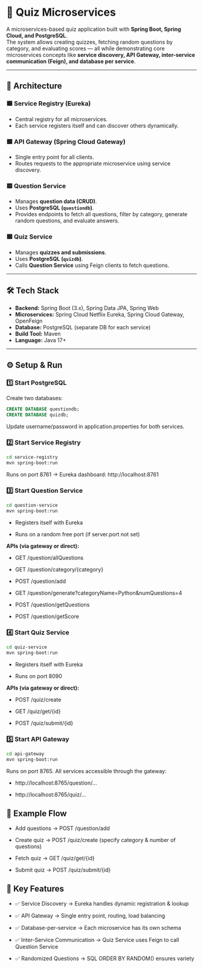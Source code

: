 # 📘 Quiz Microservices

A microservices-based quiz application built with **Spring Boot, Spring Cloud, and PostgreSQL**.  
The system allows creating quizzes, fetching random questions by category, and evaluating scores — all while demonstrating core microservices concepts like **service discovery, API Gateway, inter-service communication (Feign), and database per service**.

---

## 🚀 Architecture

### 🟦 Service Registry (Eureka)
- Central registry for all microservices.  
- Each service registers itself and can discover others dynamically.  

### 🟩 API Gateway (Spring Cloud Gateway)
- Single entry point for all clients.  
- Routes requests to the appropriate microservice using service discovery.  

### 🟨 Question Service
- Manages **question data (CRUD)**.  
- Uses **PostgreSQL (`questiondb`)**.  
- Provides endpoints to fetch all questions, filter by category, generate random questions, and evaluate answers.  

### 🟥 Quiz Service
- Manages **quizzes and submissions**.  
- Uses **PostgreSQL (`quizdb`)**.  
- Calls **Question Service** using Feign clients to fetch questions.  

---

## 🛠️ Tech Stack

- **Backend:** Spring Boot (3.x), Spring Data JPA, Spring Web  
- **Microservices:** Spring Cloud Netflix Eureka, Spring Cloud Gateway, OpenFeign  
- **Database:** PostgreSQL (separate DB for each service)  
- **Build Tool:** Maven  
- **Language:** Java 17+  

---

## ⚙️ Setup & Run

### 1️⃣ Start PostgreSQL
Create two databases:
```sql
CREATE DATABASE questiondb;
CREATE DATABASE quizdb;
```
Update username/password in application.properties for both services.

### 2️⃣ Start Service Registry
```bash
cd service-registry
mvn spring-boot:run
```
Runs on port 8761 → Eureka dashboard: http://localhost:8761

### 3️⃣ Start Question Service
```bash
cd question-service
mvn spring-boot:run
```

- Registers itself with Eureka

- Runs on a random free port (if server.port not set)

**APIs (via gateway or direct):**

- GET /question/allQuestions

- GET /question/category/{category}

- POST /question/add

- GET /question/generate?categoryName=Python&numQuestions=4

- POST /question/getQuestions

- POST /question/getScore

###  4️⃣ Start Quiz Service
```bash
cd quiz-service
mvn spring-boot:run
```

- Registers itself with Eureka

- Runs on port 8090

**APIs (via gateway or direct):**

- POST /quiz/create

- GET /quiz/get/{id}

- POST /quiz/submit/{id}

### 5️⃣ Start API Gateway
```bash
cd api-gateway
mvn spring-boot:run
```
Runs on port 8765.
All services accessible through the gateway:

- http://localhost:8765/question/...

- http://localhost:8765/quiz/...

## 📡 Example Flow

- Add questions → POST /question/add

- Create quiz → POST /quiz/create (specify category & number of questions)

- Fetch quiz → GET /quiz/get/{id}

- Submit quiz → POST /quiz/submit/{id}

## 🔑 Key Features

- ✅ Service Discovery → Eureka handles dynamic registration & lookup

- ✅ API Gateway → Single entry point, routing, load balancing

- ✅ Database-per-service → Each microservice has its own schema

- ✅ Inter-Service Communication → Quiz Service uses Feign to call Question Service

- ✅ Randomized Questions → SQL ORDER BY RANDOM() ensures variety
